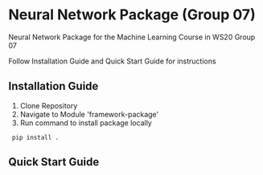 # Neural Network Package (Group 07)

Neural Network Package for the Machine Learning Course in WS20 Group 07

Follow Installation Guide and Quick Start Guide for instructions

## Installation Guide

1. Clone Repository
2. Navigate to Module 'framework-package'
3. Run command to install package locally

` pip install .`

## Quick Start Guide
